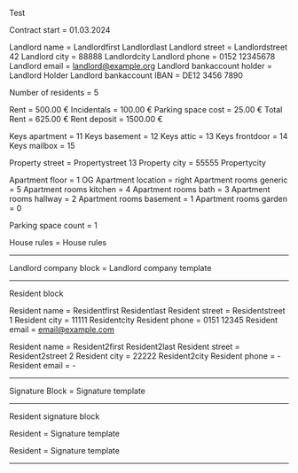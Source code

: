 Test

Contract start = 01.03.2024

Landlord name = Landlordfirst Landlordlast
Landlord street = Landlordstreet 42
Landlord city = 88888 Landlordcity
Landlord phone = 0152 12345678
Landlord email = landlord@example.org
Landlord bankaccount holder = Landlord Holder
Landlord bankaccount IBAN = DE12 3456 7890

Number of residents = 5

Rent = 500.00 €
Incidentals = 100.00 €
Parking space cost = 25.00 €
Total Rent = 625.00 €
Rent deposit = 1500.00 €

Keys apartment = 11
Keys basement = 12
Keys attic = 13
Keys frontdoor = 14
Keys mailbox = 15

Property street = Propertystreet 13
Property city = 55555 Propertycity

Apartment floor = 1 OG
Apartment location = right
Apartment rooms generic = 5
Apartment rooms kitchen = 4
Apartment rooms bath = 3
Apartment rooms hallway = 2
Apartment rooms basement = 1
Apartment rooms garden = 0

Parking space count = 1

House rules = House rules

---

Landlord company block = Landlord company template

---

Resident block

Resident name = Residentfirst Residentlast
Resident street = Residentstreet 1
Resident city = 11111 Residentcity
Resident phone = 0151 12345
Resident email = email@example.com

Resident name = Resident2first Resident2last
Resident street = Resident2street 2
Resident city = 22222 Resident2city
Resident phone = -
Resident email = -



---

Signature Block = Signature template

---

Resident signature block

Resident = Signature template

Resident = Signature template



---